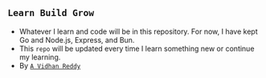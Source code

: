 ## `Learn Build Grow`

- Whatever I learn and code will be in this repository. For now, I have kept Go and Node.js, Express, and Bun.
- This `repo` will be updated every time I learn something new or continue my learning.
- By [`A Vidhan Reddy`](https://linkedin.com/in/AVidhanR)
